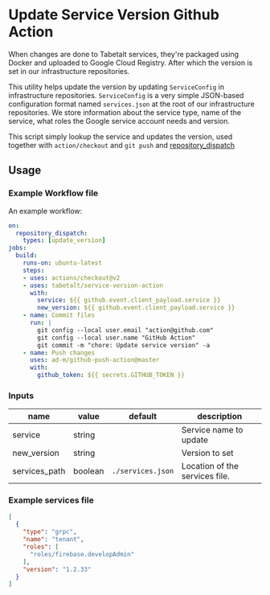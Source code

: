 # Update Service Version Github Action

When changes are done to Tabetalt services, they're packaged using Docker
and uploaded to Google Cloud Registry. After which the version is set in
our infrastructure repositories.

This utility helps update the version by updating `ServiceConfig` in
infrastructure repositories. `ServiceConfig` is a very simple JSON-based
configuration format named `services.json` at the root of our
infrastructure repositories. We store information about the service type,
name of the service, what roles the Google service account needs and version.

This script simply lookup the service and updates the version, used together
with `action/checkout` and `git push` and [repository_dispatch][]

## Usage

### Example Workflow file

An example workflow:

```yaml
on:
  repository_dispatch:
    types: [update_version]
jobs:
  build:
    runs-on: ubuntu-latest
    steps:
    - uses: actions/checkout@v2
    - uses: tabetalt/service-version-action
      with:
        service: ${{ github.event.client_payload.service }}
        new_version: ${{ github.event.client_payload.service }}
    - name: Commit files
      run: |
        git config --local user.email "action@github.com"
        git config --local user.name "GitHub Action"
        git commit -m "chore: Update service version" -a
    - name: Push changes
      uses: ad-m/github-push-action@master
      with:
        github_token: ${{ secrets.GITHUB_TOKEN }}
```

### Inputs

| name | value | default | description |
| ---- | ----- | ------- | ----------- |
| service | string | | Service name to update |
| new_version | string | | Version to set |
| services_path | boolean | `./services.json` | Location of the services file. |

### Example services file

```json
[
  {
    "type": "grpc",
    "name": "tenant",
    "roles": [
      "roles/firebase.developAdmin"
    ],
    "version": "1.2.33"
  }
]
```

[repository_dispatch]: https://docs.github.com/en/rest/reference/repos#create-a-repository-dispatch-event